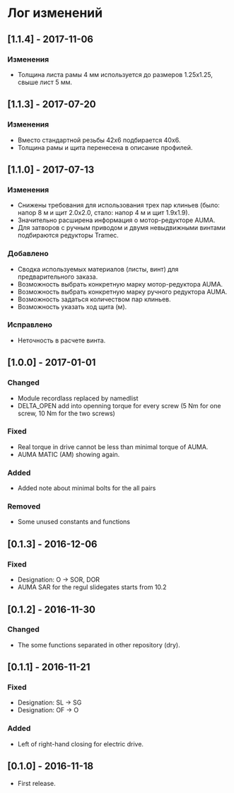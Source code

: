 ﻿# Лог изменений

[//]: # (YYYY-MM-DD)
[//]: # (Added, Changed, Deprecated, Removed, Fixed, Security)
[//]: # (Добавлено, Изменения, Устарело, Удалено, Исправлено, Безопасность)

## [1.1.4] - 2017-11-06
### Изменения
- Толщина листа рамы 4 мм используется до размеров 1.25х1.25, свыше лист 5 мм.

## [1.1.3] - 2017-07-20
### Изменения
- Вместо стандартной резьбы 42х6 подбирается 40х6.
- Толщина рамы и щита перенесена в описание профилей.

## [1.1.0] - 2017-07-13
### Изменения
- Снижены требования для использования трех пар клиньев (было: напор 8 м и щит 2.0х2.0, стало: напор 4 м и щит 1.9х1.9).
- Значительно расширена информация о мотор-редукторе AUMA.
- Для затворов с ручным приводом и двумя невыдвижными винтами подбираются редукторы Tramec.

### Добавлено
- Сводка используемых материалов (листы, винт) для предварительного заказа.
- Возможность выбрать конкретную марку мотор-редуктора AUMA.
- Возможность выбрать конкретную марку ручного редуктора AUMA.
- Возможность задаться количеством пар клиньев.
- Возможность указать ход щита (м).

### Исправлено
- Неточность в расчете винта.

## [1.0.0] - 2017-01-01
### Changed
- Module recordlass replaced by namedlist
- DELTA_OPEN add into openning torque for every screw (5 Nm for one screw, 10 Nm for the two screws)

### Fixed
- Real torque in drive cannot be less than minimal torque of AUMA.
- AUMA MATIC (AM) showing again.

### Added
- Added note about minimal bolts for the all pairs

### Removed
- Some unused constants and functions

## [0.1.3] - 2016-12-06
### Fixed
- Designation: O -> SOR, DOR
- AUMA SAR for the regul slidegates starts from 10.2

## [0.1.2] - 2016-11-30
### Changed
- The some functions separated in other repository (dry).

## [0.1.1] - 2016-11-21
### Fixed
- Designation: SL -> SG
- Designation: OF -> O

### Added
- Left of right-hand closing for electric drive.

## [0.1.0] - 2016-11-18
- First release.
